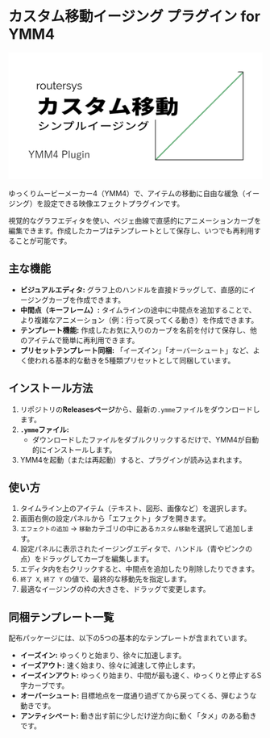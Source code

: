 # カスタム移動イージング プラグイン for YMM4

![image](https://github.com/routersys/YMM4-CustomEasing/blob/main/image.png)

ゆっくりムービーメーカー4（YMM4）で、アイテムの移動に自由な緩急（イージング）を設定できる映像エフェクトプラグインです。

視覚的なグラフエディタを使い、ベジェ曲線で直感的にアニメーションカーブを編集できます。作成したカーブはテンプレートとして保存し、いつでも再利用することが可能です。

## 主な機能

* **ビジュアルエディタ:** グラフ上のハンドルを直接ドラッグして、直感的にイージングカーブを作成できます。
* **中間点（キーフレーム）:** タイムラインの途中に中間点を追加することで、より複雑なアニメーション（例：行って戻ってくる動き）を作成できます。
* **テンプレート機能:** 作成したお気に入りのカーブを名前を付けて保存し、他のアイテムで簡単に再利用できます。
* **プリセットテンプレート同梱:** 「イーズイン」「オーバーシュート」など、よく使われる基本的な動きを5種類プリセットとして同梱しています。

## インストール方法

1.  リポジトリの**Releasesページ**から、最新の`.ymme`ファイルをダウンロードします。
2.  **`.ymme`ファイル:**
    * ダウンロードしたファイルをダブルクリックするだけで、YMM4が自動的にインストールします。
3.  YMM4を起動（または再起動）すると、プラグインが読み込まれます。

## 使い方

1.  タイムライン上のアイテム（テキスト、図形、画像など）を選択します。
2.  画面右側の設定パネルから「エフェクト」タブを開きます。
3.  `エフェクトの追加` → `移動`カテゴリの中にある`カスタム移動`を選択して追加します。
4.  設定パネルに表示されたイージングエディタで、ハンドル（青やピンクの点）をドラッグしてカーブを編集します。
5.  エディタ内を右クリックすると、中間点を追加したり削除したりできます。
6.  `終了 X`, `終了 Y` の値で、最終的な移動先を指定します。
7.  最適なイージングの枠の大きさを、ドラッグで変更します。

## 同梱テンプレート一覧

配布パッケージには、以下の5つの基本的なテンプレートが含まれています。

* **イーズイン:** ゆっくりと始まり、徐々に加速します。
* **イーズアウト:** 速く始まり、徐々に減速して停止します。
* **イーズインアウト:** ゆっくり始まり、中間が最も速く、ゆっくりと停止するS字カーブです。
* **オーバーシュート:** 目標地点を一度通り過ぎてから戻ってくる、弾むような動きです。
* **アンティシペート:** 動き出す前に少しだけ逆方向に動く「タメ」のある動きです。
